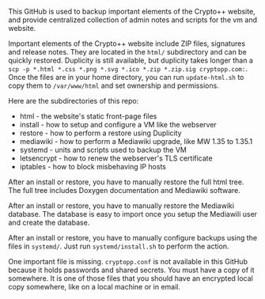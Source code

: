 This GitHub is used to backup important elements of the Crypto++ website, and provide centralized collection of admin notes and scripts for the vm and website.

Important elements of the Crypto++ website include ZIP files, signatures and release notes. They are located in the `html/` subdirectory and can be quickly restored. Duplicity is still available, but duplicity takes longer than a `scp -p *.html *.css *.png *.svg *.ico *.zip *.zip.sig cryptopp.com:`. Once the files are in your home directory, you can run `update-html.sh` to copy them to `/var/www/html` and set ownership and permissions.

Here are the subdirectories of this repo:

  * html - the website's static front-page files
  * install - how to setup and configure a VM like the webserver
  * restore - how to perform a restore using Duplicity
  * mediawiki - how to perform a Mediawiki upgrade, like MW 1.35 to 1.35.1
  * systemd - units and scripts used to backup the VM
  * letsencrypt - how to renew the webserver's TLS certificate
  * iptables - how to block misbehaving IP hosts

After an install or restore, you have to manually restore the full html tree. The full tree includes Doxygen documentation and Mediawiki software.

After an install or restore, you have to manually restore the Mediawiki database. The database is easy to import once you setup the Mediawili user and create the database.

After an install or restore, you have to manually configure backups using the files in `systemd/`. Just run `systemd/install.sh` to perform the action.

One important file is missing. `cryptopp.conf` is not available in this GitHub because it holds passwords and shared secrets. You must have a copy of it somewhere. It is one of those files that you should have an encrypted local copy somewhere, like on a local machine or in email.
